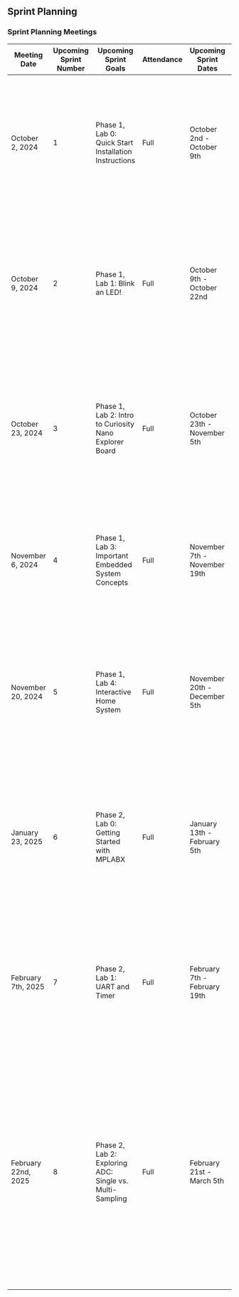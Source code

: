 ## Sprint Planning

### Sprint Planning Meetings

| Meeting Date        | Upcoming Sprint<br/>Number | Upcoming Sprint<br/>Goals                                | Attendance | Upcoming Sprint Dates        | Notes                                                                                                                                                                                                                                                               |
|---------------------|----------------------------|----------------------------------------------------------|------------|------------------------------|---------------------------------------------------------------------------------------------------------------------------------------------------------------------------------------------------------------------------------------------------------------------|
| October 2, 2024     | 1                          | Phase 1, Lab 0: Quick Start Installation Instructions    | Full       | October 2nd - October 9th    | This sprint will focus on delivering a quick start manual to guide users through installing the Arduino IDE and downloading the necessary support packages.                                                                                                         |
| October 9, 2024     | 2                          | Phase 1, Lab 1: Blink an LED!                            | Full       | October 9th - October 22nd   | This sprint will focus on soldering our boards, blinking an LED on the Curiosity Nano, and writing the first lab document to walk students through the process of blinking an LED.                                                                                  |
| October 23, 2024    | 3                          | Phase 1, Lab 2: Intro to Curiosity Nano Explorer Board   | Full       | October 23th - November 5th  | This sprint will focus on delivering a lab manual that introduces basic perpherials (amber displays, neopixels, OLED displays) and working with the Curiosity Explorer.                                                                                             |
| November 6, 2024    | 4                          | Phase 1, Lab 3: Important Embedded System Concepts       | Full       | November 7th - November 19th | This sprint will focus on delivering a lab manual that introduces SPI, DAC, UART, and PWM on the Curiosity Nano Explorer Board.                                                                                                                                     |
| November 20, 2024   | 5                          | Phase 1, Lab 4: Interactive Home System                  | Full       | November 20th - December 5th | This sprint will focus on delivering a lab manual that combines multiple functionalities into one large Arduino sketch to simulate a smart home security and control system.                                                                                        |
| January 23, 2025    | 6                          | Phase 2, Lab 0: Getting Started with MPLABX              | Full       | January 13th - February 5th  | This sprint will focus on finalizing revisions for previous labs, improving formatting, and creating detailed content for MPLABX installation, basic setup, and usage with a sample project.                                                                        |
| February 7th, 2025  | 7                          | Phase 2, Lab 1: UART and Timer                           | Full       | February 7th - February 19th | This sprint will focus on walking students through the process of setting up a project to test blocking and non blocking executions of the same program using UART and the Timer.                                                                                   |
| February 22nd, 2025 | 8                          | Phase 2, Lab 2: Exploring ADC: Single vs. Multi-Sampling | Full       | February 21st - March 5th    | This sprint will guide students through the process of setting up the ADC to measure voltage, comparing single-sampling and multi-sampling techniques. Students will configure ADC parameters, analyze signal accuracy, and troubleshoot discrepancies in readings. |